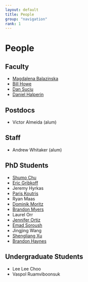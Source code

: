```yaml
---
layout: default
title: People
group: "navigation"
rank: 1
---
```


# People

## Faculty

* [Magdalena Balazinska](http://www.cs.washington.edu/homes/magda/)
* [Bill Howe](http://www.cs.washington.edu/homes/billhowe/)
* [Dan Suciu](http://www.cs.washington.edu/homes/suciu/)
* [Daniel Halperin](http://homes.cs.washington.edu/~dhalperi/)

## Postdocs

* Victor Almeida (alum)

## Staff

* Andrew Whitaker (alum)

## PhD Students

* [Shumo Chu](http://homes.cs.washington.edu/~chushumo/)
* [Eric Gribkoff](http://homes.cs.washington.edu/~eagribko/)
* Jeremy Hyrkas
* [Paris Koutris](http://homes.cs.washington.edu/~pkoutris/)
* Ryan Maas
* [Dominik Moritz](https://domoritz.github.io)
* [Brandon Myers](http://homes.cs.washington.edu/~bdmyers/)
* Laurel Orr
* [Jennifer Ortiz](http://homes.cs.washington.edu/~jortiz16/)
* [Emad Soroush](http://www.cs.washington.edu/homes/soroush/)
* Jingjing Wang
* [Shengliang Xu](http://homes.cs.washington.edu/~slxu/)
* [Brandon Haynes](http://homes.cs.washington.edu/~bhaynes/)

## Undergraduate Students

* Lee Lee Choo
* Vaspol Ruamviboonsuk
